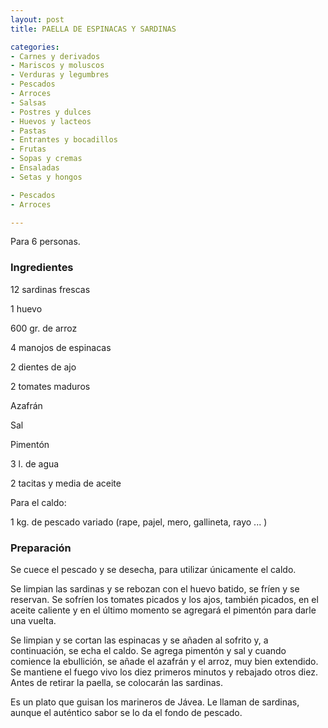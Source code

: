 ```yaml
---
layout: post
title: PAELLA DE ESPINACAS Y SARDINAS

categories:
- Carnes y derivados
- Mariscos y moluscos
- Verduras y legumbres
- Pescados
- Arroces
- Salsas
- Postres y dulces
- Huevos y lacteos
- Pastas
- Entrantes y bocadillos
- Frutas
- Sopas y cremas
- Ensaladas
- Setas y hongos

- Pescados
- Arroces

---
```

Para 6 personas.

<h3>Ingredientes</h3>

12 sardinas frescas

1 huevo

600 gr. de arroz

4 manojos de espinacas

2 dientes de ajo

2 tomates maduros

Azafrán

Sal

Pimentón

3 l. de agua

2 tacitas y media de aceite

Para el caldo:

1 kg. de pescado variado (rape, pajel, mero, gallineta, rayo ... )

<h3>Preparación</h3>

Se cuece el pescado y se desecha, para utilizar únicamente el caldo.

Se limpian las sardinas y se rebozan con el huevo batido, se fríen y se reservan. Se sofríen los tomates picados y los ajos, también picados, en el aceite caliente y en el último momento se agregará el pimentón para darle una vuelta.

Se limpian y se cortan las espinacas y se añaden al sofrito y, a continuación, se echa el caldo. Se agrega pimentón y sal y cuando comience la ebullición, se añade el azafrán y el arroz, muy bien extendido. Se mantiene el fuego vivo los diez primeros minutos y rebajado otros diez. Antes de retirar la paella, se colocarán las sardinas.

Es un plato que guisan los marineros de Jávea. Le llaman de sardinas, aunque el auténtico sabor se lo da el fondo de pescado.

